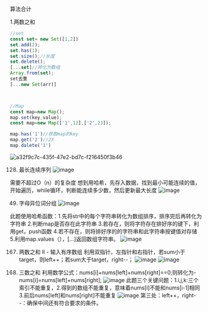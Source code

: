 算法合计

1.两数之和

```javascript
//set
const set= new Set([1,2])
set.add(2);
set.has(1);
set.size();//长度
set.delete();
[...set]//转化为数组
Array.from(set);
set去重
[...new Set(arr)]



//Map
const map=new Map();
map.set(key,value);
const map=new Map(['1',12],['2',23]);

map.has('1')//获取map的key
map.get('2')//23
map.dalete('1')
```

![a32f9c7c-435f-47e2-bd7c-f216450f3b46](file:///C:/Users/syyyyy/Pictures/Typedown/a32f9c7c-435f-47e2-bd7c-f216450f3b46.png)


128. 最长连续序列
![image](https://github.com/user-attachments/assets/dd7ae7e0-f51d-4773-aea5-3332b99e6a6c)

需要不超过O（n）的复杂度
想到用哈希，先存入数据，找到最小可能连续的值，开始遍历，while循环，判断能连续多少数，然后更新最大长度
![image](https://github.com/user-attachments/assets/dd4ad591-8ba1-4dcb-95ff-6f832f29b0cd)


49. 字母异位词分组
 ![image](https://github.com/user-attachments/assets/0751a859-80fb-4a89-9d06-8eeb86b7c4f7)
   
此题使用哈希函数：1.先将str中的每个字符串转化为数组排序，排序完后再转化为字符串  2.判断map是否存在此字符串  3.若存在，则将字符存在排好序的键下，利用get，push函数
4.若不存在，则将排好序的的字符串和此字符串按键值对存储  5.利用map.values（），[...]返回数组字符串。
![image](https://github.com/user-attachments/assets/961018b8-7632-4fd6-9a1b-a0afe743e941)

167. 两数之和 II - 输入有序数组
利用双指针，左指针和右指针，若sum小于target，则left++；若sum大于target，right--；
![image](https://github.com/user-attachments/assets/3d116f6c-b0a7-4892-a99b-885ed91b2db8)
![image](https://github.com/user-attachments/assets/56f4be58-b1c4-4d17-91b3-e7d800de6a7a)

15. 三数之和
利用数学公式：nums[i]+nums[left]+nums[right]==0;则转化为-nums[i]=nums[left]+nums[right];
![image](https://github.com/user-attachments/assets/e59fbfad-32de-4473-8c50-2d832b5296c1)
此题三个关键问题：1.i,j,k:三个索引不能重复，2.得到的数组不能重复，意味着nums[i]不能和nums[i-1]相同 3.前后nums[left]和nums[right]不能重复
![image](https://github.com/user-attachments/assets/e8c7f604-0bb1-4411-aed2-3613d3cf7ad1)
第三处：left++，right--：确保中间还有符合要求的条件。

